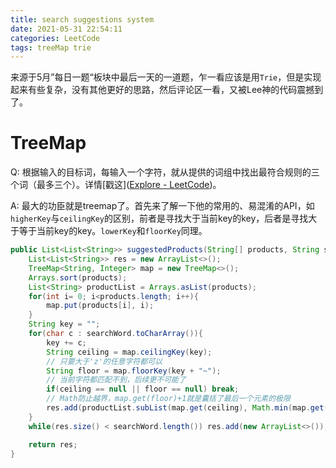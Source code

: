 ```yaml
---
title: search suggestions system
date: 2021-05-31 22:54:11
categories: LeetCode
tags: treeMap trie
---
```


来源于5月”每日一题“板块中最后一天的一道题，乍一看应该是用`Trie`，但是实现起来有些复杂，没有其他更好的思路，然后评论区一看，又被Lee神的代码震撼到了。

<!-- more -->

# TreeMap

Q: 根据输入的目标词，每输入一个字符，就从提供的词组中找出最符合规则的三个词（最多三个）。详情[戳这]([Explore - LeetCode](https://leetcode.com/explore/challenge/card/may-leetcoding-challenge-2021/602/week-5-may-29th-may-31st/3762/))。

A: 最大的功臣就是treemap了。首先来了解一下他的常用的、易混淆的API，如`higherKey`与`ceilingKey`的区别，前者是寻找大于当前key的key，后者是寻找大于等于当前key的key。`lowerKey`和`floorKey`同理。

```java
public List<List<String>> suggestedProducts(String[] products, String searchWord) {
    List<List<String>> res = new ArrayList<>();
    TreeMap<String, Integer> map = new TreeMap<>();
    Arrays.sort(products);
    List<String> productList = Arrays.asList(products);
    for(int i= 0; i<products.length; i++){
        map.put(products[i], i);
    }
    String key = "";
    for(char c : searchWord.toCharArray()){
        key += c;
        String ceiling = map.ceilingKey(key);
        // 只要大于'z'的任意字符都可以
        String floor = map.floorKey(key + "~");
        // 当前字符都匹配不到，后续更不可能了
        if(ceiling == null || floor == null) break;
        // Math防止越界，map.get(floor)+1就是囊括了最后一个元素的极限
        res.add(productList.subList(map.get(ceiling), Math.min(map.get(ceiling) + 3, map.get(floor) + 1)));
    }
    while(res.size() < searchWord.length()) res.add(new ArrayList<>());

    return res;
}
```
